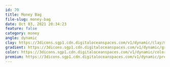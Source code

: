 ```yaml
---
id: 70
title: Money Bag
file-slug: money-bag
date: Oct 03, 2021 20:34:23
feature: false
category: money
angle: dynamic
clay: https://3dicons.sgp1.cdn.digitaloceanspaces.com/v1/dynamic/clay/money-bag-dynamic-clay.png
gradient: https://3dicons.sgp1.cdn.digitaloceanspaces.com/v1/dynamic/gradient/money-bag-dynamic-gradient.png
color: https://3dicons.sgp1.cdn.digitaloceanspaces.com/v1/dynamic/color/money-bag-dynamic-color.png
premium: https://3dicons.sgp1.cdn.digitaloceanspaces.com/v1/dynamic/premium/money-bag-dynamic-premium.png
---
```


